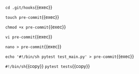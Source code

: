 `cd .git/hooks`{{exec}}

`touch pre-commit`{{exec}}

`chmod +x pre-commit`{{exec}}

`vi pre-commit`{{exec}}

`nano > pre-commit`{{exec}}

`echo '#!/bin/sh pytest test_main.py' > pre-commit`{{exec}}

`#!/bin/sh`{{copy}}
`pytest tests`{{copy}}
